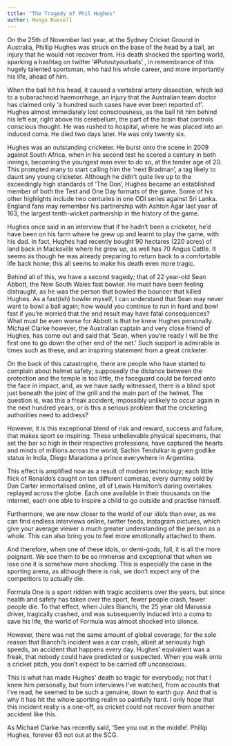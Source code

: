 ```yaml
---
title: "The Tragedy of Phil Hughes"
author: Mungo Russell
---
```


On the 25th of November last year, at the Sydney Cricket Ground in Australia, Phillip
Hughes was struck on the base of the head by a ball, an injury that he would not recover from. His death shocked the sporting world, sparking a hashtag on twitter ‘#Putoutyourbats’ , in remembrance of this hugely talented sportsman, who had his whole career, and more importantly his life, ahead of him.

When the ball hit his head, it caused a vertebral artery dissection, which led to a subarachnoid haemorrhage, an injury that the Australian team doctor has claimed only ‘a hundred such cases have ever been reported of’. Hughes almost immediately lost consciousness, as the ball hit him behind his left ear, right above his cerebellum, the part of the brain that controls conscious thought. He was rushed to hospital, where he was placed into an induced coma. He died two days later. He was only twenty six.

Hughes was an outstanding cricketer. He burst onto the scene in 2009 against South Africa, when in his second test he scored a century in both innings, becoming the youngest man ever to do so, at the tender age of 20. This prompted many to start calling him the ‘next Bradman’, a tag likely to daunt any young cricketer. Although he didn’t quite live up to the exceedingly high standards of ‘The Don’, Hughes became an established member of both the Test and One Day formats of the game. Some of his other highlights include two centuries in one ODI series against Sri Lanka. England fans may remember his partnership with Ashton Agar last year of 163, the largest tenth-wicket partnership in the history of the game.

Hughes once said in an interview that if he hadn’t been a cricketer, he’d have been on his farm where he grew up and learnt to play the game, with his dad. In fact, Hughes had recently bought 90 hectares (220 acres) of land back in Macksville where he grew up, as well has 70 Angus Cattle. It seems as though he was already preparing to return back to a comfortable life back home; this all seems to make his death even more tragic.

Behind all of this, we have a second tragedy; that of 22 year-old Sean Abbott, the New South Wales fast bowler. He must have been feeling distraught, as he was the person that bowled the bouncer that killed Hughes. As a fast(ish) bowler myself, I can understand that Sean may never want to bowl a ball again; how would you continue to run in hard and bowl fast if you’re worried that the end result may have fatal consequences? What must be even worse for Abbott is that he knew Hughes personally. Michael Clarke however, the Australian captain and very close friend of Hughes, has come out and said that ‘Sean, when you’re ready I will be the first one to go down the other end of the net.’ Such support is admirable in times such as these, and an inspiring statement from a great cricketer.

On the back of this catastrophe, there are people who have started to complain about helmet safety; supposedly the distance between the protection and the temple is too little, the faceguard could be forced onto the face in impact, and, as we have sadly witnessed, there is a blind spot just beneath the joint of the grill and the main part of the helmet.  The question is, was this a freak accident, impossibly unlikely to occur again in the next hundred years, or is this a serious problem that the cricketing authorities need to address?

However, it is this exceptional blend of risk and reward, success and failure, that makes sport so inspiring. These unbelievable physical specimens, that set the bar so high in their respective professions, have captured the hearts and minds of millions across the world; Sachin Tendulkar is given godlike status in India, Diego Maradona a prince everywhere in Argentina.

This effect is amplified now as a result of modern technology; each little flick of Ronaldo’s caught on ten different cameras, every dummy sold by Dan Carter immortalised online, all of Lewis Hamilton’s daring overtakes replayed across the globe. Each one available in their thousands on the internet, each one able to inspire a child to go outside and practise himself.

Furthermore, we are now closer to the world of our idols than ever, as we can find endless interviews online, twitter feeds, instagram pictures, which give your average viewer a much greater understanding of the person as a whole. This can also bring you to feel more emotionally attached to them.

And therefore, when one of these idols, or demi-gods, fall, it is all the more poignant. We see them to be so immense and exceptional that when we lose one it is somehow more shocking. This is  especially the case in the sporting arena, as although there is risk, we don’t expect any of the competitors to actually die.

Formula One is a sport ridden with tragic accidents over the years, but since health and safety has taken over the sport, fewer people crash, fewer people die. To that effect, when Jules Bianchi, the 25 year old Marussia driver, tragically crashed, and was subsequently induced into a coma to save his life, the world of Formula was almost shocked into silence.

However, there was not the same amount of global coverage, for the sole reason that Bianchi’s incident was a car crash, albeit at seriously high speeds, an accident that happens every day. Hughes’ equivalent was a freak, that nobody could have predicted or suspected. When you walk onto a cricket pitch, you don’t expect to be carried off unconscious.

This is what has made Hughes’ death so tragic for everybody; not that I knew him personally, but from interviews I’ve watched, from accounts that I’ve read, he seemed to be such a genuine, down to earth guy. And that is why it has hit the whole sporting realm so painfully hard. I only hope that this incident really is a one-off, as cricket could not recover from another accident like this.

As Michael Clarke has recently said, ‘See you out in the middle’. Phillip Hughes, forever 63 not out at the SCG.
